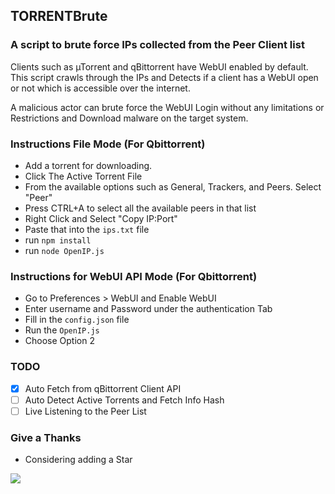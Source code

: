 ## TORRENTBrute

### A script to brute force IPs collected from the Peer Client list 

Clients such as µTorrent and qBittorrent have WebUI enabled by default. This script crawls through the IPs and Detects if a client has a WebUI open or not which is accessible over the internet. 

A malicious actor can brute force the WebUI Login without any limitations or Restrictions and Download malware on the target system.

### Instructions File Mode (For Qbittorrent)

- Add a torrent for downloading.
- Click The Active Torrent File
- From the available options such as General, Trackers, and Peers. Select "Peer" 
- Press CTRL+A to select all the available peers in that list
- Right Click and Select "Copy IP:Port"
- Paste that into the `ips.txt` file
- run `npm install`
- run `node OpenIP.js`

### Instructions for WebUI API Mode (For Qbittorrent)

- Go to Preferences > WebUI and Enable WebUI
- Enter username and Password under the authentication Tab
- Fill in the `config.json` file
- Run the `OpenIP.js`
- Choose Option 2

### TODO

- [X] Auto Fetch from qBittorrent Client API
- [ ] Auto Detect Active Torrents and Fetch Info Hash
- [ ] Live Listening to the Peer List

### Give a Thanks

- Considering adding a Star

<a href="https://www.buymeacoffee.com/eniamza"><img src="https://img.buymeacoffee.com/button-api/?text=Buy me a Lollipop&emoji=&slug=eniamza&button_colour=5F7FFF&font_colour=ffffff&font_family=Cookie&outline_colour=000000&coffee_colour=FFDD00" /></a>